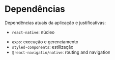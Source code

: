 # Dependências

Dependências atuais da aplicação e justificativas:

- `react-native`: núcleo
<!-- - `eslint`: linter -->
- `expo`: execução e gerenciamento
- `styled-components`: estilização
- `@react-navigatio/native`: routing and navigation
